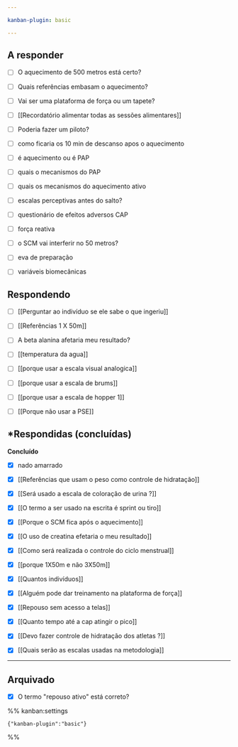 ```yaml
---

kanban-plugin: basic

---
```


## **A responder**

- [ ] O aquecimento de 500 metros está certo?
- [ ] Quais referências embasam o aquecimento?
- [ ] Vai ser uma plataforma de força ou um tapete?
- [ ] [[Recordatório alimentar todas as sessões alimentares]]
- [ ] Poderia fazer um piloto?
- [ ] como ficaria os 10 min de descanso apos o  aquecimento
- [ ] é aquecimento ou é PAP
- [ ] quais o mecanismos do PAP
- [ ] quais os mecanismos do aquecimento ativo
- [ ] escalas perceptivas antes do salto?
- [ ] questionário de efeitos adversos CAP
- [ ] força reativa
- [ ] o SCM vai interferir no 50 metros?
- [ ] eva de preparação
- [ ] variáveis biomecânicas


## **Respondendo**

- [ ] [[Perguntar ao indivíduo se ele sabe o que ingeriu]]
- [ ] [[Referências 1 X 50m]]
- [ ] A beta alanina afetaria meu resultado?
- [ ] [[temperatura da agua]]
- [ ] [[porque usar a escala visual analogica]]
- [ ] [[porque usar a escala de brums]]
- [ ] [[porque usar a escala de hopper 1]]
- [ ] [[Porque não usar a PSE]]


## ***Respondidas (concluídas)**

**Concluído**
- [x] nado amarrado
- [x] [[Referências que usam o peso como controle de hidratação]]
- [x] [[Será usado a escala de coloração de urina ?]]
- [x] [[O termo a ser usado na escrita é  sprint  ou  tiro]]
- [x] [[Porque o SCM fica após o aquecimento]]
- [x] [[O uso de creatina efetaria o meu resultado]]
- [x] [[Como será realizada o controle do ciclo menstrual]]
- [x] [[porque 1X50m e não 3X50m]]
- [x] [[Quantos indivíduos]]
- [x] [[Alguém pode dar treinamento na plataforma de força]]
- [x] [[Repouso sem acesso a telas]]
- [x] [[Quanto tempo até a cap atingir o pico]]
- [x] [[Devo fazer controle de hidratação dos atletas ?]]
- [x] [[Quais serão as escalas usadas na metodologia]]


***

## Arquivado

- [x] O termo "repouso ativo" está correto?

%% kanban:settings
```
{"kanban-plugin":"basic"}
```
%%